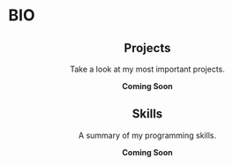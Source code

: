 # BIO

<h2 align="center">Projects</h2>
<p align="center">Take a look at my most important projects.</p>
<p align="center"><b>Coming Soon</b></p>

<h2 align="center">Skills</h2>
<p align="center">A summary of my programming skills.</p>
<p align="center"><b>Coming Soon</b></p>